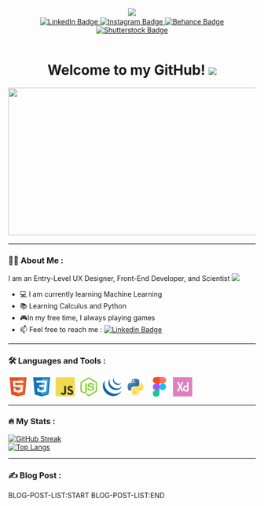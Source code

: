 <div id="header" align="center">
  <img src="https://media.giphy.com/media/bGgsc5mWoryfgKBx1u/giphy.gif" width="100"/>
  <!--badges-->
  <div id="badges">
  <a href="https://www.linkedin.com/in/kharisma-adhiguna-85a4b4218/">
    <img src="https://img.shields.io/badge/LinkedIn-blue?style=for-the-badge&logo=linkedin&logoColor=white" alt="LinkedIn Badge"/>
  </a>
  <a href="https://www.instagram.com/kharismaadhi/">
    <img src="https://img.shields.io/badge/Instagram-purple?style=for-the-badge&logo=instagram&logoColor=white" alt="Instagram Badge"/>
  </a>
  <a href="https://www.behance.net/kharismaadhi">
    <img src="https://img.shields.io/badge/Behance-navy?style=for-the-badge&logo=behance&logoColor=white" alt="Behance Badge"/>
  </a>
   <a href="https://www.shutterstock.com/g/Kharisma+Adhiguna?_gl=1*17mz4fz*_ga*NjUzODU1Njc2LjE2OTgxNTgwMDQ.*_ga_5JRYE4Y8J9*MTY5ODU2NzQ2Ny4yLjEuMTY5ODU2NzY0NS41MS4wLjA.*_fplc*VW1DdlJ5UkNJckpDS3AxUzZ1cExIUVBzYm9WS3htU3FYMWljT2dwVmFWSiUyQlNNWkpmRHRwSDY1Nm5zZmtnclpEM3lheEtFcHJ2TUUyaWNsQjhOZ1l3SlU5aCUyRmRrZ01oS3lralJTVVZQRXZqQ1ZWeDJWUGlKYTFXVFFjWnUzZyUzRCUzRA..)https://www.shutterstock.com/g/Kharisma+Adhiguna?_gl=1*17mz4fz*_ga*NjUzODU1Njc2LjE2OTgxNTgwMDQ.*_ga_5JRYE4Y8J9*MTY5ODU2NzQ2Ny4yLjEuMTY5ODU2NzY0NS41MS4wLjA.*_fplc*VW1DdlJ5UkNJckpDS3AxUzZ1cExIUVBzYm9WS3htU3FYMWljT2dwVmFWSiUyQlNNWkpmRHRwSDY1Nm5zZmtnclpEM3lheEtFcHJ2TUUyaWNsQjhOZ1l3SlU5aCUyRmRrZ01oS3lralJTVVZQRXZqQ1ZWeDJWUGlKYTFXVFFjWnUzZyUzRCUzRA..">
    <img src="https://img.shields.io/badge/Shutterstock-red?style=for-the-badge&logo=shutterstock&logoColor=white" alt="Shutterstock Badge"/>
  </a>
  </div>
  <!--viewcount-->
  <img src="https://komarev.com/ghpvc/?username=KharismaAdhiguna&style=flat-square&color=blue" alt=""/>
  <!--hey there-->
  <h1>
      Welcome to my GitHub! <img src="https://media.giphy.com/media/hvRJCLFzcasrR4ia7z/giphy.gif" width="30px"/>
  </h1>
</div>

<div align="center">
  <img src="https://media.giphy.com/media/Dh5q0sShxgp13DwrvG/giphy.gif" width="600" height="300"/>
</div>

---

### 👨‍💻 About Me :
I am an Entry-Level UX Designer, Front-End Developer, and Scientist <img src="https://media.giphy.com/media/WUlplcMpOCEmTGBtBW/giphy.gif" width="30"> 
- 💻 I am currently learning Machine Learning
- 📚 Learning Calculus and Python
- 🎮In my free time, I always playing games
- 📫 Feel free to reach me : [![Linkedin Badge](https://img.shields.io/badge/LinkedIn-blue?style=flat&logo=Linkedin&logoColor=white)](https://www.linkedin.com/in/kharisma-adhiguna-85a4b4218/)

---

### 🛠️ Languages and Tools :
<div>
  <img src="https://github.com/devicons/devicon/blob/master/icons/html5/html5-original.svg" title="HTML5" alt="HTML" width="40" height="40"/>&nbsp;
  <img src="https://github.com/devicons/devicon/blob/master/icons/css3/css3-original.svg" title="CSS3" alt="CSS" width="40" height="40"/>&nbsp;
  <img src="https://github.com/devicons/devicon/blob/master/icons/javascript/javascript-original.svg" title="JavaScript" alt="JavaScript" width="40" height="40"/>&nbsp;
  <img src="https://github.com/devicons/devicon/blob/master/icons/nodejs/nodejs-original.svg" title="NodeJS" alt="NodeJS" width="40" height="40"/>&nbsp;
  <img src="https://github.com/devicons/devicon/blob/master/icons/jquery/jquery-original.svg" title="JQuery" alt="JQuery" width="40" height="40"/>&nbsp;
  <img src="https://github.com/devicons/devicon/blob/master/icons/python/python-original.svg" title="Python" alt="Python" width="40" height="40"/>&nbsp;
  <img src="https://github.com/devicons/devicon/blob/master/icons/figma/figma-original.svg" title="Figma" alt="Figma" width="40" height="40"/>&nbsp;
  <img src="https://github.com/devicons/devicon/blob/master/icons/xd/xd-plain.svg" title="XD" alt="Adobe XD" width="40" height="40"/>&nbsp;
</div>

---
### 🔥 My Stats :
[![GitHub Streak](http://github-readme-streak-stats.herokuapp.com?user=KharismaAdhiguna&theme=tokyonight&hide_border=true&border_radius=5)](https://git.io/streak-stats)<br>
[![Top Langs](https://github-readme-stats.vercel.app/api/top-langs/?username=KharismaAdhiguna&layout=compact&theme=vision-friendly-dark)](https://github.com/anuraghazra/github-readme-stats)

---
### ✍️ Blog Post :
BLOG-POST-LIST:START
BLOG-POST-LIST:END
